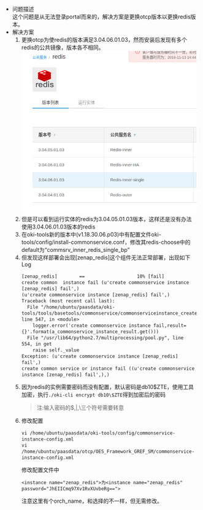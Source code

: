 -   问题描述  
    这个问题是从无法登录portal而来的，解决方案是更换otcp版本以更换redis版本。
-   解决方案  
    1.  更换otcp为使redis的版本满足3.04.06.01.03，然而安装后发现有多个redis的公共镜像，版本各不相同。  
    ![多个redis版本](resource/redis_multi-version.png "多版本redis")  
    2.  但是可以看到运行实体的redis为3.04.05.01.03版本，这样还是没有办法使用3.04.06.01.03版本的redis  
    3.  在oki-tools新的版本中(v1.18.30.06.p03)中有配置文件oki-tools/config/install-commonservice.conf，修改其redis-choose中的default为“commsrv_inner_redis_single_bp”
    4.  但发现这样部署会出现\[zenap_redis\]这个组件无法正常部署，出现如下Log
        ```
        [zenap_redis]        ==                   10% [fail]
        create common  instance fail (u'create commonservice instance [zenap_redis] fail',)
        (u'create commonservice instance [zenap_redis] fail',)
        Traceback (most recent call last):
          File "/home/ubuntu/paasdata/oki-tools/tools/basetools/commonservice/commonserviceinstance_create.py", line 547, in <module>
            logger.error('create commonservice instance fail,result={}'.format(a_commonservice_instance_result.get()))
          File "/usr/lib64/python2.7/multiprocessing/pool.py", line 554, in get
            raise self._value
        Exception: (u'create commonservice instance [zenap_redis] fail',)
        create common service or instance fail ((u'create commonservice instance [zenap_redis] fail',),)
        ```
    5.  因为redis的实例需要密码而没有配置，默认密码是db10$ZTE，使用工具加密，执行```./oki-cli encrypt db10\$ZTE```得到加密后的密码
        > 注:输入密码的$,|,\三个符号需要转意
    6.  修改配置
        ```
        vi /home/ubuntu/paasdata/oki-tools/config/commonservice-instance-config.xml
        vi /home/ubuntu/paasdata/otcp/OES_Framework_GREF_SM/commonservice-instance-config.xml
        ```
        修改配置文件中
        ```
        <instance name="zenap_redis">为<instance name="zenap_redis" password="JhEIICmq97Xv1RvXUvbeRg==">
        ```
        注意这里有个orch_name，和选择的不一样，但无需修改。